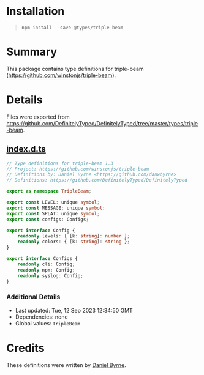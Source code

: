 # Installation
> `npm install --save @types/triple-beam`

# Summary
This package contains type definitions for triple-beam (https://github.com/winstonjs/triple-beam).

# Details
Files were exported from https://github.com/DefinitelyTyped/DefinitelyTyped/tree/master/types/triple-beam.
## [index.d.ts](https://github.com/DefinitelyTyped/DefinitelyTyped/tree/master/types/triple-beam/index.d.ts)
````ts
// Type definitions for triple-beam 1.3
// Project: https://github.com/winstonjs/triple-beam
// Definitions by: Daniel Byrne <https://github.com/danwbyrne>
// Definitions: https://github.com/DefinitelyTyped/DefinitelyTyped

export as namespace TripleBeam;

export const LEVEL: unique symbol;
export const MESSAGE: unique symbol;
export const SPLAT: unique symbol;
export const configs: Configs;

export interface Config {
    readonly levels: { [k: string]: number };
    readonly colors: { [k: string]: string };
}

export interface Configs {
    readonly cli: Config;
    readonly npm: Config;
    readonly syslog: Config;
}

````

### Additional Details
 * Last updated: Tue, 12 Sep 2023 12:34:50 GMT
 * Dependencies: none
 * Global values: `TripleBeam`

# Credits
These definitions were written by [Daniel Byrne](https://github.com/danwbyrne).
